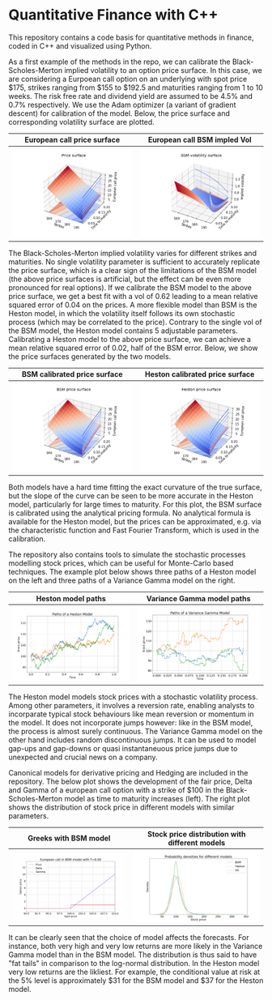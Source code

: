# Quantitative Finance with C++
This repository contains a code basis for quantitative methods in finance, coded in C++ and visualized using Python. 

As a first example of the methods in the repo, we can calibrate the Black-Scholes-Merton implied volatility to an option price surface. In this case, we are considering a Eurpoean call option on an underlying with spot price $175, strikes ranging from $155 to $192.5 and maturities ranging from 1 to 10 weeks. The risk free rate and dividend yield are assumed to be 4.5% and 0.7% respectively. We use the Adam optimizer (a variant of gradient descent) for calibration of the model. Below, the price surface and corresponding volatility surface are plotted.

European call price surface            |  European call BSM impled Vol
:-------------------------:|:-------------------------:
![Price](Plots/priceSurfacePlot_show.png) |  ![Vol](Plots/volSurfacePlot_show.png)


The Black-Scholes-Merton implied volatility varies for different strikes and maturities. No single volatility parameter is sufficient to accurately replicate the price surface, which is a clear sign of the limitations of the BSM model (the above price surfaces is artificial, but the effect can be even more pronounced for real options). If we calibrate the BSM model to the above price surface, we get a best fit with a vol of 0.62 leading to a mean relative squared error of 0.04 on the prices. 
A more flexible model than BSM is the Heston model, in which the volatility itself follows its own stochastic process (which may be correlated to the price). Contrary to the single vol of the BSM model, the Heston model contains 5 adjustable parameters. Calibrating a Heston model to the above price surface, we can achieve a mean relative squared error of 0.02, half of the BSM error. Below, we show the price surfaces generated by the two models.

BSM calibrated price surface            |  Heston calibrated price surface
:-------------------------:|:-------------------------:
![Price](Plots/bsmModelPriceSurfacePlot_show.png) |  ![Vol](Plots/hestonModelPriceSurfacePlot_show.png)

Both models have a hard time fitting the exact curvature of the true surface, but the slope of the curve can be seen to be more accurate in the Heston model, particularly for large times to maturity. For this plot, the BSM surface is calibrated using the analytical pricing formula. No analytical formula is available for the Heston model, but the prices can be approximated, e.g. via the characteristic function and Fast Fourier Transform, which is used in the calibration.

The repository also contains tools to simulate the stochastic processes modelling stock prices, which can be useful for Monte-Carlo based techniques. The example plot below shows three paths of a Heston model on the left and three paths of a Variance Gamma model on the right.

Heston model paths          |  Variance Gamma model paths
:-------------------------:|:-------------------------:
![Price](Plots/stockPathShowcase.png) |  ![Vol](Plots/VGstockPathShowcase.png)

The Heston model models stock prices with a stochastic volatility process. Among other parameters, it involves a reversion rate, enabling analysts to incorparate typical stock behaviours like mean reversion or momentum in the model. It does not incorporate jumps however: like in the BSM model, the process is almost surely continuous. The Variance Gamma model on the other hand includes random discontinuous jumps. It can be used to model gap-ups and gap-downs or quasi instantaneuous price jumps due to unexpected and crucial news on a company.

Canonical models for derivative pricing and Hedging are included in the repository. The below plot shows the development of the fair price, Delta and Gamma of a european call option with a strike of $100 in the Black-Scholes-Merton model as time to maturity increases (left). The right plot shows the distribution of stock price in different models with similar parameters.

Greeks with BSM model         |  Stock price distribution with different models
:-------------------------:|:-------------------------:
![Price](Plots/optionPrice.gif) |  ![Vol](Plots/mcSamplesHistogramMultiModel.png)

It can be clearly seen that the choice of model affects the forecasts. For instance, both very high and very low returns are more likely in the Variance Gamma model than in the BSM model. The distribution is thus said to have "fat tails" in comparison to the log-normal distribution. In the Heston model very low returns are the likliest. For example, the conditional value at risk at the 5% level is approximately $31 for the BSM model and $37 for the Heston model.

